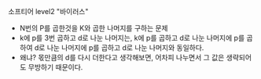 소프티어 level2 "바이러스"
- N번의 P를 곱한것을 K와 곱한 나머지를 구하는 문제
- k에 p를 3번 곱하고 d로 나눈 나머지는, k에 p를 곱하고 d로 나눈 나머지에 p를 곱하여 d로 나눈 나머지에 p를 곱하고 d로 나눈 나머지와 동일하다.
- 왜냐? 몫만큼의 d를 다시 더한다고 생각해보면, 어차피 나누면서 그 값은 생략되어도 무방하기 때문이다. 
